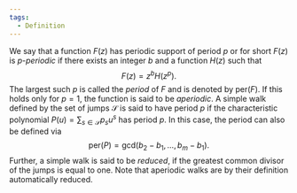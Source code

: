 ```yaml
---
tags:
  - Definition
---
```

We say that a function $F(z)$ has periodic support of period $p$ or for short $F(z)$ is $p$-*periodic* if there exists an integer $b$ and a function $H(z)$ such that 
$$
F(z) = z^b H(z^p).
$$
The largest such $p$ is called the *period* of $F$ and is denoted by $\mathrm{per}(F)$. If this holds only for $p = 1$, the function is said to be *aperiodic*.
A simple walk defined by the set of jumps $\mathcal{S}$ is said to have period $p$ if the characteristic polynomial $P(u) = \sum_{s \in \mathcal{S}} p_s u^s$ has period $p$. 
In this case, the period can also be defined via 
$$
\mathrm{per}(P) = \mathrm{gcd}(b_2-b_1,\dots,b_m - b_1).
$$
Further, a simple walk is said to be *reduced*, if the greatest common divisor of the jumps is equal to one.
Note that aperiodic walks are by their definition automatically reduced.
